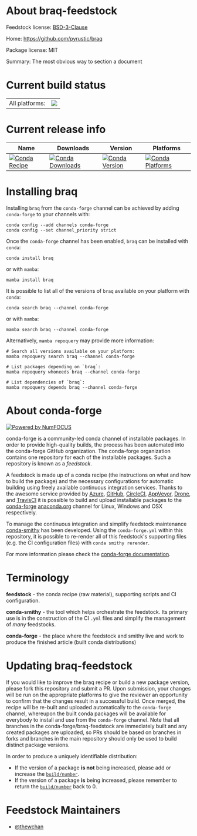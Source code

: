About braq-feedstock
====================

Feedstock license: [BSD-3-Clause](https://github.com/conda-forge/braq-feedstock/blob/main/LICENSE.txt)

Home: https://github.com/pyrustic/braq

Package license: MIT

Summary: The most obvious way to section a document

Current build status
====================


<table><tr><td>All platforms:</td>
    <td>
      <a href="https://dev.azure.com/conda-forge/feedstock-builds/_build/latest?definitionId=21182&branchName=main">
        <img src="https://dev.azure.com/conda-forge/feedstock-builds/_apis/build/status/braq-feedstock?branchName=main">
      </a>
    </td>
  </tr>
</table>

Current release info
====================

| Name | Downloads | Version | Platforms |
| --- | --- | --- | --- |
| [![Conda Recipe](https://img.shields.io/badge/recipe-braq-green.svg)](https://anaconda.org/conda-forge/braq) | [![Conda Downloads](https://img.shields.io/conda/dn/conda-forge/braq.svg)](https://anaconda.org/conda-forge/braq) | [![Conda Version](https://img.shields.io/conda/vn/conda-forge/braq.svg)](https://anaconda.org/conda-forge/braq) | [![Conda Platforms](https://img.shields.io/conda/pn/conda-forge/braq.svg)](https://anaconda.org/conda-forge/braq) |

Installing braq
===============

Installing `braq` from the `conda-forge` channel can be achieved by adding `conda-forge` to your channels with:

```
conda config --add channels conda-forge
conda config --set channel_priority strict
```

Once the `conda-forge` channel has been enabled, `braq` can be installed with `conda`:

```
conda install braq
```

or with `mamba`:

```
mamba install braq
```

It is possible to list all of the versions of `braq` available on your platform with `conda`:

```
conda search braq --channel conda-forge
```

or with `mamba`:

```
mamba search braq --channel conda-forge
```

Alternatively, `mamba repoquery` may provide more information:

```
# Search all versions available on your platform:
mamba repoquery search braq --channel conda-forge

# List packages depending on `braq`:
mamba repoquery whoneeds braq --channel conda-forge

# List dependencies of `braq`:
mamba repoquery depends braq --channel conda-forge
```


About conda-forge
=================

[![Powered by
NumFOCUS](https://img.shields.io/badge/powered%20by-NumFOCUS-orange.svg?style=flat&colorA=E1523D&colorB=007D8A)](https://numfocus.org)

conda-forge is a community-led conda channel of installable packages.
In order to provide high-quality builds, the process has been automated into the
conda-forge GitHub organization. The conda-forge organization contains one repository
for each of the installable packages. Such a repository is known as a *feedstock*.

A feedstock is made up of a conda recipe (the instructions on what and how to build
the package) and the necessary configurations for automatic building using freely
available continuous integration services. Thanks to the awesome service provided by
[Azure](https://azure.microsoft.com/en-us/services/devops/), [GitHub](https://github.com/),
[CircleCI](https://circleci.com/), [AppVeyor](https://www.appveyor.com/),
[Drone](https://cloud.drone.io/welcome), and [TravisCI](https://travis-ci.com/)
it is possible to build and upload installable packages to the
[conda-forge](https://anaconda.org/conda-forge) [anaconda.org](https://anaconda.org/)
channel for Linux, Windows and OSX respectively.

To manage the continuous integration and simplify feedstock maintenance
[conda-smithy](https://github.com/conda-forge/conda-smithy) has been developed.
Using the ``conda-forge.yml`` within this repository, it is possible to re-render all of
this feedstock's supporting files (e.g. the CI configuration files) with ``conda smithy rerender``.

For more information please check the [conda-forge documentation](https://conda-forge.org/docs/).

Terminology
===========

**feedstock** - the conda recipe (raw material), supporting scripts and CI configuration.

**conda-smithy** - the tool which helps orchestrate the feedstock.
                   Its primary use is in the construction of the CI ``.yml`` files
                   and simplify the management of *many* feedstocks.

**conda-forge** - the place where the feedstock and smithy live and work to
                  produce the finished article (built conda distributions)


Updating braq-feedstock
=======================

If you would like to improve the braq recipe or build a new
package version, please fork this repository and submit a PR. Upon submission,
your changes will be run on the appropriate platforms to give the reviewer an
opportunity to confirm that the changes result in a successful build. Once
merged, the recipe will be re-built and uploaded automatically to the
`conda-forge` channel, whereupon the built conda packages will be available for
everybody to install and use from the `conda-forge` channel.
Note that all branches in the conda-forge/braq-feedstock are
immediately built and any created packages are uploaded, so PRs should be based
on branches in forks and branches in the main repository should only be used to
build distinct package versions.

In order to produce a uniquely identifiable distribution:
 * If the version of a package **is not** being increased, please add or increase
   the [``build/number``](https://docs.conda.io/projects/conda-build/en/latest/resources/define-metadata.html#build-number-and-string).
 * If the version of a package **is** being increased, please remember to return
   the [``build/number``](https://docs.conda.io/projects/conda-build/en/latest/resources/define-metadata.html#build-number-and-string)
   back to 0.

Feedstock Maintainers
=====================

* [@thewchan](https://github.com/thewchan/)

